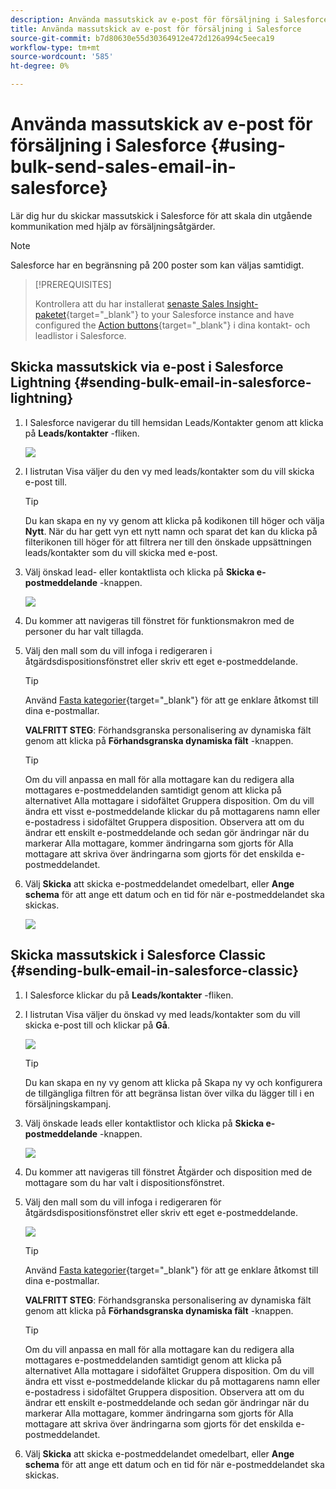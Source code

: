 ```yaml
---
description: Använda massutskick av e-post för försäljning i Salesforce - Marketo Docs - produktdokumentation
title: Använda massutskick av e-post för försäljning i Salesforce
source-git-commit: b7d80630e55d30364912e472d126a994c5eeca19
workflow-type: tm+mt
source-wordcount: '585'
ht-degree: 0%

---
```


# Använda massutskick av e-post för försäljning i Salesforce {#using-bulk-send-sales-email-in-salesforce}

Lär dig hur du skickar massutskick i Salesforce för att skala din utgående kommunikation med hjälp av försäljningsåtgärder.

>[!NOTE]
>
>Salesforce har en begränsning på 200 poster som kan väljas samtidigt.

>[!PREREQUISITES]
>
>Kontrollera att du har installerat [senaste Sales Insight-paketet](/help/marketo/product-docs/marketo-sales-insight/msi-for-salesforce/upgrading/upgrading-your-msi-package.md){target="_blank"} to your Salesforce instance and have configured the [Action buttons](/help/marketo/product-docs/marketo-sales-insight/actions/crm/salesforce-package-configuration/add-action-buttons-to-salesforce-list-view.md){target="_blank"} i dina kontakt- och leadlistor i Salesforce.

## Skicka massutskick via e-post i Salesforce Lightning {#sending-bulk-email-in-salesforce-lightning}

1. I Salesforce navigerar du till hemsidan Leads/Kontakter genom att klicka på **Leads/kontakter** -fliken.

   ![](assets/using-bulk-send-sales-email-in-salesforce-1.png)

1. I listrutan Visa väljer du den vy med leads/kontakter som du vill skicka e-post till.

   >[!TIP]
   >
   >Du kan skapa en ny vy genom att klicka på kodikonen till höger och välja **Nytt**. När du har gett vyn ett nytt namn och sparat det kan du klicka på filterikonen till höger för att filtrera ner till den önskade uppsättningen leads/kontakter som du vill skicka med e-post.

1. Välj önskad lead- eller kontaktlista och klicka på **Skicka e-postmeddelande** -knappen.

   ![](assets/using-bulk-send-sales-email-in-salesforce-2.png)

1. Du kommer att navigeras till fönstret för funktionsmakron med de personer du har valt tillagda.

1. Välj den mall som du vill infoga i redigeraren i åtgärdsdispositionsfönstret eller skriv ett eget e-postmeddelande.

   >[!TIP]
   >
   >Använd [Fasta kategorier](/help/marketo/product-docs/marketo-sales-insight/actions/email/using-the-compose-window/using-a-template-in-the-compose-window.md#pinning-template-categories-in-the-compose-window){target="_blank"} för att ge enklare åtkomst till dina e-postmallar.

   **VALFRITT STEG**: Förhandsgranska personalisering av dynamiska fält genom att klicka på **Förhandsgranska dynamiska fält** -knappen.

   >[!TIP]
   >
   >Om du vill anpassa en mall för alla mottagare kan du redigera alla mottagares e-postmeddelanden samtidigt genom att klicka på alternativet Alla mottagare i sidofältet Gruppera disposition. Om du vill ändra ett visst e-postmeddelande klickar du på mottagarens namn eller e-postadress i sidofältet Gruppera disposition. Observera att om du ändrar ett enskilt e-postmeddelande och sedan gör ändringar när du markerar Alla mottagare, kommer ändringarna som gjorts för Alla mottagare att skriva över ändringarna som gjorts för det enskilda e-postmeddelandet.

1. Välj **Skicka** att skicka e-postmeddelandet omedelbart, eller **Ange schema** för att ange ett datum och en tid för när e-postmeddelandet ska skickas.

   ![](assets/using-bulk-send-sales-email-in-salesforce-3.png)

## Skicka massutskick i Salesforce Classic {#sending-bulk-email-in-salesforce-classic}

1. I Salesforce klickar du på **Leads/kontakter** -fliken.

1. I listrutan Visa väljer du önskad vy med leads/kontakter som du vill skicka e-post till och klickar på **Gå**.

   ![](assets/using-bulk-send-sales-email-in-salesforce-4.png)

   >[!TIP]
   >
   >Du kan skapa en ny vy genom att klicka på Skapa ny vy och konfigurera de tillgängliga filtren för att begränsa listan över vilka du lägger till i en försäljningskampanj.

1. Välj önskade leads eller kontaktlistor och klicka på **Skicka e-postmeddelande** -knappen.

   ![](assets/using-bulk-send-sales-email-in-salesforce-5.png)

1. Du kommer att navigeras till fönstret Åtgärder och disposition med de mottagare som du har valt i dispositionsfönstret.

1. Välj den mall som du vill infoga i redigeraren för åtgärdsdispositionsfönstret eller skriv ett eget e-postmeddelande.

   ![](assets/using-bulk-send-sales-email-in-salesforce-6.png)

   >[!TIP]
   >
   >Använd [Fasta kategorier](/help/marketo/product-docs/marketo-sales-insight/actions/email/using-the-compose-window/using-a-template-in-the-compose-window.md#pinning-template-categories-in-the-compose-window){target="_blank"} för att ge enklare åtkomst till dina e-postmallar.

   **VALFRITT STEG**: Förhandsgranska personalisering av dynamiska fält genom att klicka på **Förhandsgranska dynamiska fält** -knappen.

   >[!TIP]
   >
   >Om du vill anpassa en mall för alla mottagare kan du redigera alla mottagares e-postmeddelanden samtidigt genom att klicka på alternativet Alla mottagare i sidofältet Gruppera disposition. Om du vill ändra ett visst e-postmeddelande klickar du på mottagarens namn eller e-postadress i sidofältet Gruppera disposition. Observera att om du ändrar ett enskilt e-postmeddelande och sedan gör ändringar när du markerar Alla mottagare, kommer ändringarna som gjorts för Alla mottagare att skriva över ändringarna som gjorts för det enskilda e-postmeddelandet.

1. Välj **Skicka** att skicka e-postmeddelandet omedelbart, eller **Ange schema** för att ange ett datum och en tid för när e-postmeddelandet ska skickas.
